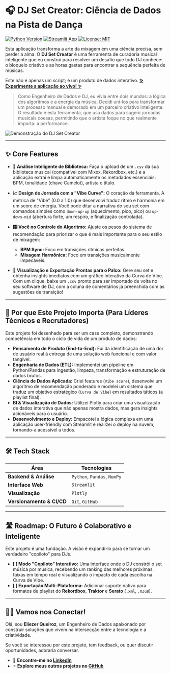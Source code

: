 # 🎧 DJ Set Creator: Ciência de Dados na Pista de Dança

[![Python Version](https://img.shields.io/badge/Python-3.9+-blue.svg)](https://www.python.org/downloads/)
[![Streamlit App](https://static.streamlit.io/badges/streamlit_badge_black_white.svg)](https://djsetcreator.streamlit.app/)
[![License: MIT](https://img.shields.io/badge/License-MIT-yellow.svg)](https://opensource.org/licenses/MIT)

Esta aplicação transforma a arte da mixagem em uma ciência precisa, sem perder a alma. O **DJ Set Creator** é uma ferramenta de curadoria musical inteligente que eu construí para resolver um desafio que todo DJ conhece: o bloqueio criativo e as horas gastas para encontrar a sequência perfeita de músicas.

Este não é apenas um script; é um produto de dados interativo. **[✨ Experimente a aplicação ao vivo! ✨](https://djsetcreator.streamlit.app/)**

> Como Engenheiro de Dados e DJ, eu vivia entre dois mundos: a lógica dos algoritmos e a energia da música. Decidi uni-los para transformar um processo manual e demorado em um parceiro criativo inteligente. O resultado é esta ferramenta, que usa dados para sugerir jornadas musicais coesas, permitindo que o artista foque no que realmente importa: a performance.

![Demonstração do DJ Set Creator](https://github.com/eliezerqueiroz/dj_set_creator/blob/main/demo.gif?raw=true)

---

## ✨ Core Features

*   **🎼 Análise Inteligente de Biblioteca:** Faça o upload de um `.csv` da sua biblioteca musical (compatível com Mixxx, Rekordbox, etc.) e a aplicação extrai e limpa automaticamente os metadados essenciais: BPM, tonalidade (chave Camelot), artista e título.

*   **📈 Design de Jornada com a "Vibe Curve":** O coração da ferramenta. A métrica de "Vibe" (0.0 a 1.0) que desenvolvi traduz ritmo e harmonia em um score de energia. Você pode ditar a narrativa do seu set com comandos simples como `down-up-up` (aquecimento, pico, pico) ou `up-down-mid` (abertura forte, um respiro, e finalização controlada).

*   **🎛️ Você no Controle do Algoritmo:** Ajuste os pesos do sistema de recomendação para priorizar o que é mais importante para o seu estilo de mixagem:
    *   **BPM Sync:** Foco em transições rítmicas perfeitas.
    *   **Mixagem Harmônica:** Foco em transições musicalmente impecáveis.

*   **🚀 Visualização e Exportação Prontas para o Palco:** Gere seu set e obtenha insights imediatos com um gráfico interativo da Curva de Vibe. Com um clique, baixe um `.csv` pronto para ser importado de volta no seu software de DJ, com a coluna de comentários já preenchida com as sugestões de transição!

---

## 🎯 Por que Este Projeto Importa (Para Líderes Técnicos e Recrutadores)

Este projeto foi desenhado para ser um case completo, demonstrando competência em todo o ciclo de vida de um produto de dados:

*   **Pensamento de Produto (End-to-End):** Fui da identificação de uma dor de usuário real à entrega de uma solução web funcional e com valor tangível.
*   **Engenharia de Dados (ETL):** Implementei um pipeline em Python/Pandas para ingestão, limpeza, transformação e estruturação de dados brutos.
*   **Ciência de Dados Aplicada:** Criei features (`Vibe score`), desenvolvi um algoritmo de recomendação ponderado e modelei um sistema que traduz um objetivo estratégico (`Curva de Vibe`) em resultados táticos (a playlist final).
*   **BI & Visualização de Dados:** Utilizei Plotly para criar uma visualização de dados interativa que não apenas mostra dados, mas gera insights acionáveis para o usuário.
*   **Desenvolvimento e Deploy:** Empacotei a lógica complexa em uma aplicação user-friendly com Streamlit e realizei o deploy na nuvem, tornando-a acessível a todos.

---

## 🛠️ Tech Stack

| Área                  | Tecnologias                                    |
| --------------------- | ---------------------------------------------- |
| **Backend & Análise** | `Python`, `Pandas`, `NumPy`                    |
| **Interface Web**     | `Streamlit`                                    |
| **Visualização**      | `Plotly`                                       |
| **Versionamento & CI/CD** | `Git`, `GitHub` |

---

## 🛣️ Roadmap: O Futuro é Colaborativo e Inteligente

Este projeto é uma fundação. A visão é expandi-lo para se tornar um verdadeiro "copiloto" para DJs.

-   **[  ] Modo "Copiloto" Interativo:** Uma interface onde o DJ constrói o set música por música, recebendo um ranking das melhores próximas faixas em tempo real e visualizando o impacto de cada escolha na Curva de Vibe.
-   **[  ] Exportação Multi-Plataforma:** Adicionar suporte nativo para formatos de playlist do **Rekordbox**, **Traktor** e **Serato** (`.xml`, `.m3u8`).

---

## 👨‍💻 Vamos nos Conectar!

Olá, sou **Eliezer Queiroz**, um Engenheiro de Dados apaixonado por construir soluções que vivem na intersecção entre a tecnologia e a criatividade.

Se você se interessou por este projeto, tem feedback, ou quer discutir oportunidades, adoraria conversar.

*   🔗 **Encontre-me no [LinkedIn](https://www.linkedin.com/in/eliezerqueiroz/)**
*   ⭐ **Explore meus outros projetos no [GitHub](https://github.com/eliezerqueiroz)**
